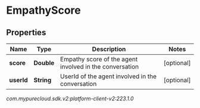 # EmpathyScore


## Properties

| Name | Type | Description | Notes |
| ------------ | ------------- | ------------- | ------------- |
| **score** | **Double** | Empathy score of the agent involved in the conversation |  [optional] |
| **userId** | **String** | UserId of the agent involved in the conversation |  [optional] |




_com.mypurecloud.sdk.v2:platform-client-v2:223.1.0_
